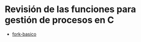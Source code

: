 # Revisión de las funciones para gestión de procesos en C                      
                                                                               
* [fork-basico](fork-basico.c) 
